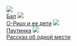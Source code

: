 ![](/books/prose_contemporary/Рюноскэ%20Акутагава/Бал.jpg)  
[Бал](/books/prose_contemporary/Рюноскэ%20Акутагава/Бал)
![](/books/prose_contemporary/Рюноскэ%20Акутагава/О-Рицу%20и%20ее%20дети.jpg)  
[О-Рицу и ее дети](/books/prose_contemporary/Рюноскэ%20Акутагава/О-Рицу%20и%20ее%20дети)
![](/books/prose_contemporary/Рюноскэ%20Акутагава/Паутинка.jpg)  
[Паутинка](/books/prose_contemporary/Рюноскэ%20Акутагава/Паутинка)
![](/books/prose_contemporary/Рюноскэ%20Акутагава/Рассказ%20об%20одной%20мести.jpg)  
[Рассказ об одной мести](/books/prose_contemporary/Рюноскэ%20Акутагава/Рассказ%20об%20одной%20мести)